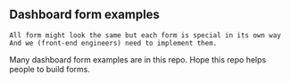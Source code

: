 ## Dashboard form examples

```
All form might look the same but each form is special in its own way
And we (front-end engineers) need to implement them.
```
Many dashboard form examples are in this repo. Hope this repo helps people to build forms.
